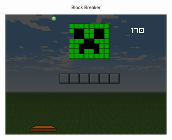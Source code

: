       
<p align = "center" >  Block Breaker </p>

<p>
      <img src = "https://github.com/Shimshon21/Unity-Course-Games/blob/main/Block%20Breaker/Game%20image.PNG?raw=true">      
</p>

